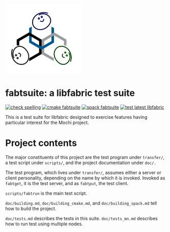 ![logo](fabtsuite_logo.png) 
# fabtsuite: a libfabric test suite
[![check spelling](https://github.com/mercury-hpc/fabtsuite/actions/workflows/spell.yml/badge.svg)](https://github.com/mercury-hpc/fabtsuite/actions/workflows/spell.yml)
[![cmake fabtsuite](https://github.com/mercury-hpc/fabtsuite/actions/workflows/cmake.yml/badge.svg)](https://github.com/mercury-hpc/fabtsuite/actions/workflows/cmake.yml)
[![spack fabtsuite](https://github.com/mercury-hpc/fabtsuite/actions/workflows/spack.yml/badge.svg)](https://github.com/mercury-hpc/fabtsuite/actions/workflows/spack.yml)
[![test latest libfabric](https://github.com/mercury-hpc/fabtsuite/actions/workflows/fabric.yml/badge.svg)](https://github.com/mercury-hpc/fabtsuite/actions/workflows/fabric.yml)

This is a test suite for libfabric designed to exercise features
having particular interest for the Mochi project.

# Project contents

The major constituents of this project are the test program under
`transfer/`, a test script under `scripts/`, and the project documentation
under `doc/.`

The test program, which lives under `transfer/`, assumes either
a server or client personality, depending on the name by which
it is invoked.  Invoked as `fabtget`, it is the test server, and as `fabtput`,
the test client.

`scripts/fabtrun` is the main test script.

`doc/building.md`, `doc/building_cmake.md`, and `doc/building_spack.md`
tell how to build the project.

`doc/tests.md` describes the tests in this suite.
`doc/tests_mn.md` describes how to run test using multiple nodes.
